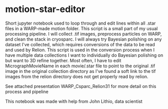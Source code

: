 # motion-star-editor
Short jupyter notebook used to loop through and edit lines within all .star files in a WARP-made motion folder.
This script is a small part of my usual processing pipeline. I will collect .tif images, preprocess particles on WARP, and clean the stack in cryosparc. I will always try Bayesian polishing on any dataset I've collected, which requires conversions of the data to be read and used by Relion. This script is used in the conversion process when I have multiple data collections I want to individually do Bayesian polishing on but want to 3D refine together. Most often, I have to edit MicrographMovieName in each movie/.star file to point to the original .tif image in the original collection directory as I've found a soft link to the tif images from the relion directory does not get properly read by relion.

See attached presentation WARP_Csparc_Relion31 for more detail on this process and pipeline

This notebook was made with help from John Lithio, data scientist
